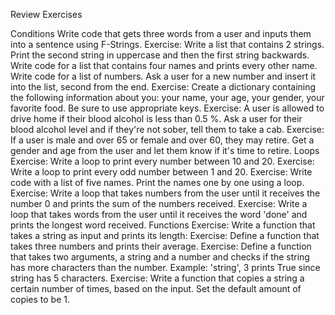 Review Exercises


Conditions
Write code that gets three words from a user and inputs them into a sentence using F-Strings.
Exercise: Write a list that contains 2 strings. Print the second string in uppercase and then the first string backwards.
Write code for a list that contains four names and prints every other name.
Write code for a list of numbers. Ask a user for a new number and insert it into the list, second from the end.
Exercise: Create a dictionary containing the following information about you: your name, your age, your gender, your favorite food. Be sure to use appropriate keys.
Exercise: A user is allowed to drive home if their blood alcohol is less than 0.5 %. Ask a user for their blood alcohol level and if they're not sober, tell them to take a cab.
Exercise: If a user is male and over 65 or female and over 60, they may retire. Get a gender and age from the user and let them know if it's time to retire.
Loops
Exercise: Write a loop to print every number between 10 and 20.
Exercise: Write a loop to print every odd number between 1 and 20.
Exercise: Write code with a list of five names. Print the names one by one using a loop.
Exercise: Write a loop that takes numbers from the user until it receives the number 0 and prints the sum of the numbers received.
Exercise: Write a loop that takes words from the user until it receives the word 'done' and prints the longest word received.
Functions
Exercise: Write a function that takes a string as input and prints its length:
Exercise: Define a function that takes three numbers and prints their average.
Exercise: Define a function that takes two arguments, a string and a number and checks if the string has more characters than the number. Example: 'string', 3 prints True since string has 5 characters.
Exercise: Write a function that copies a string a certain number of times, based on the input. Set the default amount of copies to be 1.


